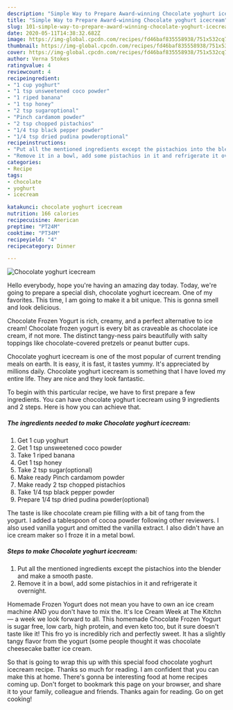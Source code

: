 ```yaml
---
description: "Simple Way to Prepare Award-winning Chocolate yoghurt icecream"
title: "Simple Way to Prepare Award-winning Chocolate yoghurt icecream"
slug: 101-simple-way-to-prepare-award-winning-chocolate-yoghurt-icecream
date: 2020-05-11T14:38:32.682Z
image: https://img-global.cpcdn.com/recipes/fd46baf835558938/751x532cq70/chocolate-yoghurt-icecream-recipe-main-photo.jpg
thumbnail: https://img-global.cpcdn.com/recipes/fd46baf835558938/751x532cq70/chocolate-yoghurt-icecream-recipe-main-photo.jpg
cover: https://img-global.cpcdn.com/recipes/fd46baf835558938/751x532cq70/chocolate-yoghurt-icecream-recipe-main-photo.jpg
author: Verna Stokes
ratingvalue: 4
reviewcount: 4
recipeingredient:
- "1 cup yoghurt"
- "1 tsp unsweetened coco powder"
- "1 riped banana"
- "1 tsp honey"
- "2 tsp sugaroptional"
- "Pinch cardamom powder"
- "2 tsp chopped pistachios"
- "1/4 tsp black pepper powder"
- "1/4 tsp dried pudina powderoptional"
recipeinstructions:
- "Put all the mentioned ingredients except the pistachios into the blender and make a smooth paste."
- "Remove it in a bowl, add some pistachios in it and refrigerate it overnight."
categories:
- Recipe
tags:
- chocolate
- yoghurt
- icecream

katakunci: chocolate yoghurt icecream 
nutrition: 166 calories
recipecuisine: American
preptime: "PT24M"
cooktime: "PT34M"
recipeyield: "4"
recipecategory: Dinner

---
```



![Chocolate yoghurt icecream](https://img-global.cpcdn.com/recipes/fd46baf835558938/751x532cq70/chocolate-yoghurt-icecream-recipe-main-photo.jpg)

Hello everybody, hope you're having an amazing day today. Today, we're going to prepare a special dish, chocolate yoghurt icecream. One of my favorites. This time, I am going to make it a bit unique. This is gonna smell and look delicious.

Chocolate Frozen Yogurt is rich, creamy, and a perfect alternative to ice cream! Chocolate frozen yogurt is every bit as craveable as chocolate ice cream, if not more. The distinct tangy-ness pairs beautifully with salty toppings like chocolate-covered pretzels or peanut butter cups.

Chocolate yoghurt icecream is one of the most popular of current trending meals on earth. It is easy, it is fast, it tastes yummy. It's appreciated by millions daily. Chocolate yoghurt icecream is something that I have loved my entire life. They are nice and they look fantastic.


To begin with this particular recipe, we have to first prepare a few ingredients. You can have chocolate yoghurt icecream using 9 ingredients and 2 steps. Here is how you can achieve that.

<!--inarticleads1-->

##### The ingredients needed to make Chocolate yoghurt icecream:

1. Get 1 cup yoghurt
1. Get 1 tsp unsweetened coco powder
1. Take 1 riped banana
1. Get 1 tsp honey
1. Take 2 tsp sugar(optional)
1. Make ready Pinch cardamom powder
1. Make ready 2 tsp chopped pistachios
1. Take 1/4 tsp black pepper powder
1. Prepare 1/4 tsp dried pudina powder(optional)


The taste is like chocolate cream pie filling with a bit of tang from the yogurt. I added a tablespoon of cocoa powder following other reviewers. I also used vanilla yogurt and omitted the vanilla extract. I also didn&#39;t have an ice cream maker so I froze it in a metal bowl. 

<!--inarticleads2-->

##### Steps to make Chocolate yoghurt icecream:

1. Put all the mentioned ingredients except the pistachios into the blender and make a smooth paste.
1. Remove it in a bowl, add some pistachios in it and refrigerate it overnight.


Homemade Frozen Yogurt does not mean you have to own an ice cream machine AND you don&#39;t have to mix the. It&#39;s Ice Cream Week at The Kitchn — a week we look forward to all. This homemade Chocolate Frozen Yogurt is sugar free, low carb, high protein, and even keto too, but it sure doesn&#39;t taste like it! This fro yo is incredibly rich and perfectly sweet. It has a slightly tangy flavor from the yogurt (some people thought it was chocolate cheesecake batter ice cream. 

So that is going to wrap this up with this special food chocolate yoghurt icecream recipe. Thanks so much for reading. I am confident that you can make this at home. There's gonna be interesting food at home recipes coming up. Don't forget to bookmark this page on your browser, and share it to your family, colleague and friends. Thanks again for reading. Go on get cooking!

